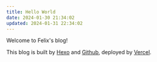 ```yaml
---
title: Hello World
date: 2024-01-30 21:34:02
updated: 2024-01-31 22:34:02
---
```

Welcome to Felix's blog! 

This blog is built by [Hexo](https://hexo.io) and [Github](https://github.com/), deployed by [Vercel](https://vercel.com/).
